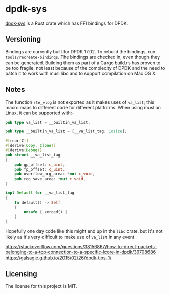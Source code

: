 # dpdk-sys

[dpdk-sys] is a Rust crate which has FFI bindings for DPDK.


## Versioning

Bindings are currently built for DPDK 17.02. To rebuild the bindings, run `tools/recreate-bindings`. The bindings are checked in, even though they can be generated. Building them as part of a Cargo build.rs has proven to be too fragile, not least because of the complexity of DPDK and the need to patch it to work with musl libc and to support compilation on Mac OS X.


## Notes

The function `rte_vlog` is not exported as it makes uses of `va_list`; this macro maps to different code for different platforms. When using musl on Linux, it can be supported with:-

```rust
pub type va_list = __builtin_va_list;

pub type __builtin_va_list = [__va_list_tag; 1usize];

#[repr(C)]
#[derive(Copy, Clone)]
#[derive(Debug)]
pub struct __va_list_tag
{
	pub gp_offset: c_uint,
	pub fp_offset: c_uint,
	pub overflow_arg_area: *mut c_void,
	pub reg_save_area: *mut c_void,
}

impl Default for __va_list_tag
{
    fn default() -> Self
	{
		unsafe { zeroed() }
	}
}
```

Hopefully one day code like this might end up in the `libc` crate, but it's not likely as it's very difficult to make use of `va_list` in any event.

https://stackoverflow.com/questions/38156867/how-to-direct-packets-belonging-to-a-tcp-connection-to-a-specific-lcore-in-dpdk/39708686
https://galsagie.github.io/2015/02/26/dpdk-tips-1/

## Licensing

The license for this project is MIT.

[dpdk-sys]: https://github.com/lemonrock/dpdk "dpdk-sys GitHub page"

